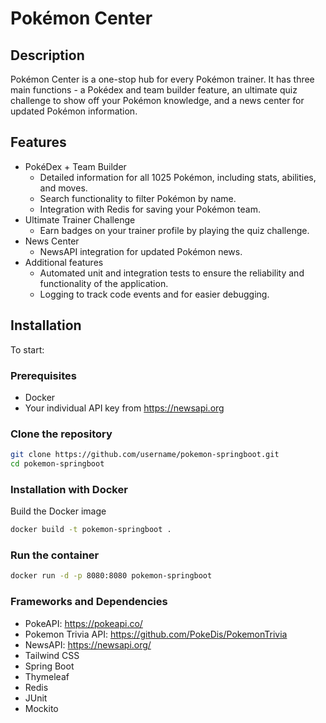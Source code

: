 # Pokémon Center

## Description
Pokémon Center is a one-stop hub for every Pokémon trainer. It has three main functions - a Pokédex and team builder feature, an ultimate quiz challenge to show off your Pokémon knowledge, and a news center for updated Pokémon information. 

## Features
- PokéDex + Team Builder
    - Detailed information for all 1025 Pokémon, including stats, abilities, and moves.
    - Search functionality to filter Pokémon by name.
    - Integration with Redis for saving your Pokémon team.
- Ultimate Trainer Challenge
    - Earn badges on your trainer profile by playing the quiz challenge.
- News Center
    - NewsAPI integration for updated Pokémon news.
- Additional features
    - Automated unit and integration tests to ensure the reliability and functionality of the application.
    - Logging to track code events and for easier debugging. 

## Installation

To start:

### Prerequisites
- Docker
- Your individual API key from https://newsapi.org

### Clone the repository
```bash
git clone https://github.com/username/pokemon-springboot.git
cd pokemon-springboot
```

### Installation with Docker
Build the Docker image
```bash
docker build -t pokemon-springboot .
```


### Run the container
```bash
docker run -d -p 8080:8080 pokemon-springboot
```

### Frameworks and Dependencies
- PokeAPI: https://pokeapi.co/
- Pokemon Trivia API: https://github.com/PokeDis/PokemonTrivia
- NewsAPI: https://newsapi.org/ 
- Tailwind CSS
- Spring Boot
- Thymeleaf
- Redis
- JUnit
- Mockito